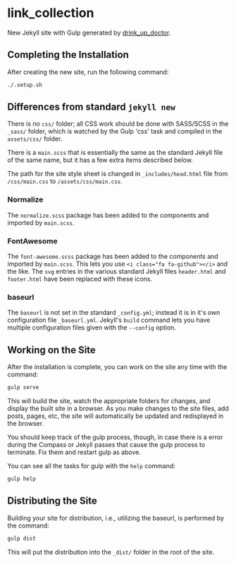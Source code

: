 # link_collection

New Jekyll site with Gulp generated by [drink_up_doctor](https://github.com/tamouse/drink_up_doctor).

## Completing the Installation

After creating the new site, run the following command:

``` bash
./.setup.sh
```

## Differences from standard `jekyll new`

There is no `css/` folder; all CSS work should be done with SASS/SCSS
in the `_sass/` folder, which is watched by the Gulp 'css' task and
compiled in the `assets/css/` folder.

There is a `main.scss` that is essentially the same as the standard
Jekyll file of the same name, but it has a few extra items described
below.

The path for the site style sheet is changed in `_includes/head.html`
file from `/css/main.css` to `/assets/css/main.css`.

### Normalize

The `normalize.scss` package has been added to the components and
imported by `main.scss`.

### FontAwesome

The `font-awesome.scss` package has been added to the components and
imported by `main.scss`. This lets you use `<i class="fa
fa-github"></i>` and the like. The `svg` entries in the various
standard Jekyll files `header.html` and `footer.html` have been
replaced with these icons.

### baseurl

The `baseurl` is not set in the standard `_config.yml`; instead it is
in it's own configuration file `_baseurl.yml`. Jekyll's `build`
command lets you have multiple configuration files given with the
`--config` option.

## Working on the Site

After the installation is complete, you can work on the site any time
with the command:

``` bash
gulp serve
```

This will build the site, watch the appropriate folders for changes,
and display the built site in a browser. As you make changes to the
site files, add posts, pages, etc, the site will automatically be
updated and redisplayed in the browser.

You should keep track of the gulp process, though, in case there is a
error during the Compass or Jekyll passes that cause the gulp process
to terminate. Fix them and restart gulp as above.

You can see all the tasks for gulp with the `help` command:

``` bash
gulp help
```


## Distributing the Site

Building your site for distribution, i.e., utilizing the baseurl, is
performed by the command:

``` bash
gulp dist
```

This will put the distribution into the `_dist/` folder in the root of
the site.
